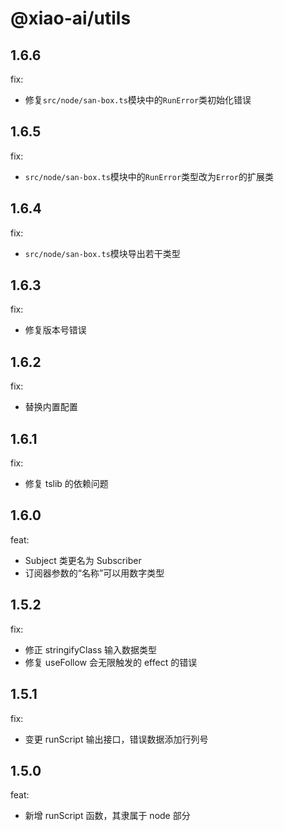 # @xiao-ai/utils

## 1.6.6

fix:

- 修复`src/node/san-box.ts`模块中的`RunError`类初始化错误

## 1.6.5

fix:

- `src/node/san-box.ts`模块中的`RunError`类型改为`Error`的扩展类

## 1.6.4

fix:

- `src/node/san-box.ts`模块导出若干类型

## 1.6.3

fix:

- 修复版本号错误

## 1.6.2

fix:

- 替换内置配置

## 1.6.1

fix:

- 修复 tslib 的依赖问题

## 1.6.0

feat:

- Subject 类更名为 Subscriber
- 订阅器参数的“名称”可以用数字类型

## 1.5.2

fix:

- 修正 stringifyClass 输入数据类型
- 修复 useFollow 会无限触发的 effect 的错误

## 1.5.1

fix:

- 变更 runScript 输出接口，错误数据添加行列号

## 1.5.0

feat:

- 新增 runScript 函数，其隶属于 node 部分
